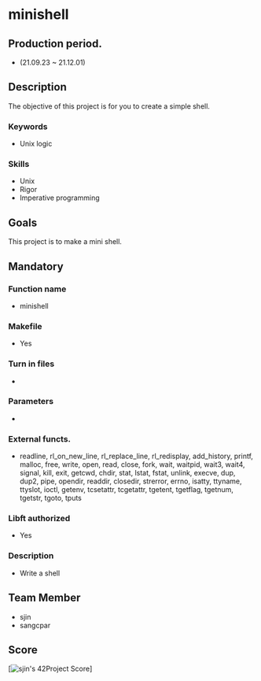 # minishell

## Production period.
- (21.09.23 ~ 21.12.01)

## Description
The objective of this project is for you to create a simple shell.

### Keywords
- Unix logic
### Skills
- Unix
- Rigor
- Imperative programming

## Goals
This project is to make a mini shell.

## Mandatory
### Function name 
- minishell
### Makefile
- Yes
### Turn in files 
- 
### Parameters 
- 
### External functs.
- readline, rl_on_new_line, rl_replace_line,
rl_redisplay, add_history, printf, malloc, free,
write, open, read, close, fork, wait, waitpid,
wait3, wait4, signal, kill, exit, getcwd, chdir,
stat, lstat, fstat, unlink, execve, dup, dup2,
pipe, opendir, readdir, closedir, strerror, errno,
isatty, ttyname, ttyslot, ioctl, getenv, tcsetattr,
tcgetattr, tgetent, tgetflag, tgetnum, tgetstr,
tgoto, tputs
### Libft authorized
- Yes
### Description
- Write a shell

## Team Member
- sjin
- sangcpar

## Score
[![sjin's 42Project Score](https://badge42.herokuapp.com/api/project/sjin/get_next_line)]
